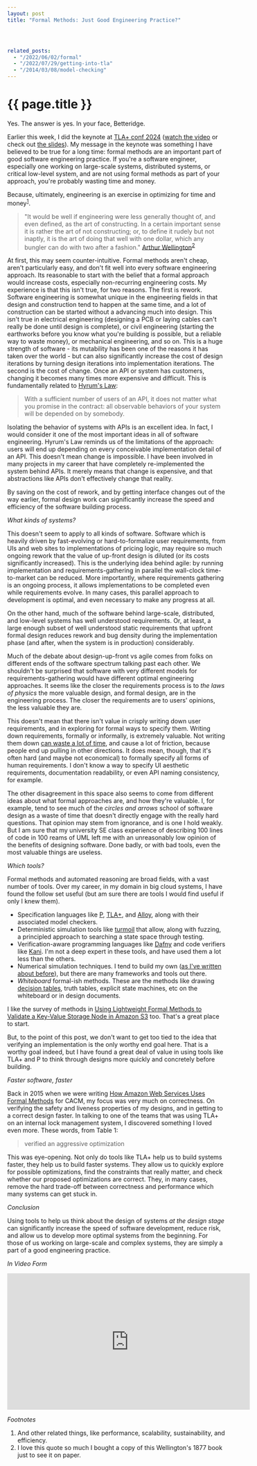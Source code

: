 ```yaml
---
layout: post
title: "Formal Methods: Just Good Engineering Practice?"




related_posts:
  - "/2022/06/02/formal"
  - "/2022/07/29/getting-into-tla"
  - "/2014/03/08/model-checking"
---
```

{{ page.title }}
================

<p class="meta">Yes. The answer is yes. In your face, Betteridge.</p>

Earlier this week, I did the keynote at [TLA+ conf 2024](https://conf.tlapl.us/2024/) ([watch the video](https://www.youtube.com/watch?v=HxP4wi4DhA0) or check out [the slides](https://brooker.co.za/blog/resources/tla_conf_2024_slides_mbrooker.pdf)). My message in the keynote was something I have believed to be true for a long time: formal methods are an important part of good software engineering practice. If you're a software engineer, especially one working on large-scale systems, distributed systems, or critical low-level system, and are not using formal methods as part of your approach, you're probably wasting time and money.

Because, ultimately, engineering is an exercise in optimizing for time and money<sup>[1](#foot1)</sup>.

> "It would be well if engineering were less generally thought of, and even defined, as the art of constructing. In a certain important sense it is rather the art of not constructing; or, to define it rudely but not inaptly, it is the art of doing that well with one dollar, which any bungler can do with two after a fashion." [Arthur Wellington](https://en.wikipedia.org/wiki/Arthur_M._Wellington)<sup>[2](#foot2)</sup>

At first, this may seem counter-intuitive. Formal methods aren't cheap, aren't particularly easy, and don't fit well into every software engineering approach. Its reasonable to start with the belief that a formal approach would increase costs, especially non-recurring engineering costs. My experience is that this isn't true, for two reasons. The first is rework. Software engineering is somewhat unique in the engineering fields in that design and construction tend to happen at the same time, and a lot of construction can be started without a advancing much into design. This isn't true in electrical engineering (designing a PCB or laying cables can't really be done until design is complete), or civil engineering (starting the earthworks before you know what you're building is possible, but a reliable way to waste money), or mechanical engineering, and so on. This is a huge strength of software - its mutability has been one of the reasons it has taken over the world - but can also significantly increase the cost of design iterations by turning design iterations into implementation iterations. The second is the cost of change. Once an API or system has customers, changing it becomes many times more expensive and difficult. This is fundamentally related to [Hyrum's Law](https://www.hyrumslaw.com/):

> With a sufficient number of users of an API, it does not matter what you promise in the contract: all observable behaviors of your system will be depended on by somebody.

Isolating the behavior of systems with APIs is an excellent idea. In fact, I would consider it one of the most important ideas in all of software engineering. Hyrum's Law reminds us of the limitations of the approach: users will end up depending on every conceivable implementation detail of an API. This doesn't mean change is impossible. I have been involved in many projects in my career that have completely re-implemented the system behind APIs. It merely means that change is expensive, and that abstractions like APIs don't effectively change that reality.

By saving on the cost of rework, and by getting interface changes out of the way earlier, formal design work can significantly increase the speed and efficiency of the software building process.

*What kinds of systems?*

This doesn't seem to apply to all kinds of software. Software which is heavily driven by fast-evolving or hard-to-formalize user requirements, from UIs and web sites to implementations of pricing logic, may  require so much ongoing rework that the value of up-front design is diluted (or its costs significantly increased). This is the underlying idea behind agile: by running implementation and requirements-gathering in parallel the wall-clock time-to-market can be reduced. More importantly, where requirements gathering is an ongoing process, it allows implementations to be completed even while requirements evolve. In many cases, this parallel approach to development is optimal, and even necessary to make any progress at all.

On the other hand, much of the software behind large-scale, distributed, and low-level systems has well understood requirements. Or, at least, a large enough subset of well understood static requirements that upfront formal design reduces rework and bug density during the implementation phase (and after, when the system is in production) considerably.

Much of the debate about design-up-front vs agile comes from folks on different ends of the software spectrum talking past each other. We shouldn't be surprised that software with very different models for requirements-gathering would have different optimal engineering approaches. It seems like the closer the requirements process is to *the laws of physics* the more valuable design, and formal design, are in the engineering process. The closer the requirements are to users' opinions, the less valuable they are.

This doesn't mean that there isn't value in crisply writing down user requirements, and in exploring for formal ways to specify them. Writing down requirements, formally or informally, is extremely valuable. Not writing them down [can waste a lot of time](https://brooker.co.za/blog/2013/05/25/patterns-of-design.html), and cause a lot of friction, because people end up pulling in other directions. It does mean, though, that it's often hard (and maybe not economical) to formally specify all forms of human requirements. I don't know a way to specify UI aesthetic requirements, documentation readability, or even API naming consistency, for example.

The other disagreement in this space also seems to come from different ideas about what formal approaches are, and how they're valuable. I, for example, tend to see much of the *circles and arrows* school of software design as a waste of time that doesn't directly engage with the really hard questions. That opinion may stem from ignorance, and is one I hold weakly. But I am sure that my university SE class experience of describing 100 lines of code in 100 reams of UML left me with an unreasonably low opinion of the benefits of designing software. Done badly, or with bad tools, even the most valuable things are useless.

*Which tools?*

Formal methods and automated reasoning are broad fields, with a vast number of tools. Over my career, in my domain in big cloud systems, I have found the follow set useful (but am sure there are tools I would find useful if only I knew them).

* Specification languages like [P](https://github.com/p-org/P), [TLA+](https://lamport.azurewebsites.net/tla/tla.html), and [Alloy](https://alloytools.org/), along with their associated model checkers.
* Deterministic simulation tools like [turmoil](https://github.com/tokio-rs/turmoil) that allow, along with fuzzing, a principled approach to searching a state space through testing.
* Verification-aware programming languages like [Dafny](https://dafny.org/) and code verifiers like [Kani](https://github.com/model-checking/kani). I'm not a deep expert in these tools, and have used them a lot less than the others.
* Numerical simulation techniques. I tend to build my own ([as I've written about before](https://brooker.co.za/blog/2022/04/11/simulation.html)), but there are many frameworks and tools out there.
* *Whiteboard* formal-ish methods. These are the methods like drawing [decision tables](https://www.hillelwayne.com/post/decision-table-patterns/), truth tables, explicit state machines, etc on the whiteboard or in design documents. 

I like the survey of methods in [Using Lightweight Formal Methods to Validate a Key-Value Storage Node in Amazon S3](https://assets.amazon.science/77/5e/4a7c238f4ce890efdc325df83263/using-lightweight-formal-methods-to-validate-a-key-value-storage-node-in-amazon-s3-2.pdf) too. That's a great place to start.

But, to the point of this post, we don't want to get too tied to the idea that verifying an implementation is the only worthy end goal here. That is a worthy goal indeed, but I have found a great deal of value in using tools like TLA+ and P to think through designs more quickly and concretely before building. 

*Faster software, faster*

Back in 2015 when we were writing [How Amazon Web Services Uses Formal Methods](https://cacm.acm.org/research/how-amazon-web-services-uses-formal-methods/) for CACM, my focus was very much on correctness. On verifying the safety and liveness properties of my designs, and in getting to a correct design faster. In talking to one of the teams that was using TLA+ on an internal lock management system, I discovered something I loved even more. These words, from Table 1:

> verified an aggressive optimization

This was eye-opening. Not only do tools like TLA+ help us to build systems faster, they help us to build faster systems. They allow us to quickly explore for possible optimizations, find the constraints that really matter, and check whether our proposed optimizations are correct. They, in many cases, remove the hard trade-off between correctness and performance which many systems can get stuck in.

*Conclusion*

Using tools to help us think about the design of systems *at the design stage* can significantly increase the speed of software development, reduce risk, and allow us to develop more optimal systems from the beginning. For those of us working on large-scale and complex systems, they are simply a part of a good engineering practice.

*In Video Form*

<iframe width="560" height="315" src="https://www.youtube-nocookie.com/embed/HxP4wi4DhA0?si=dN6nvSqIuYXwFqbo" title="YouTube video player" frameborder="0" allow="accelerometer; autoplay; clipboard-write; encrypted-media; gyroscope; picture-in-picture; web-share" referrerpolicy="strict-origin-when-cross-origin" allowfullscreen></iframe>

*Footnotes*

1. <a name="foot1"></a> And other related things, like performance, scalability, sustainability, and efficiency.
2. <a name="foot2"></a> I love this quote so much I bought a copy of this Wellington's 1877 book just to see it on paper.